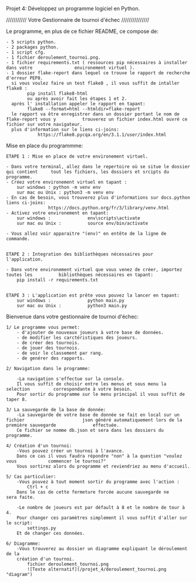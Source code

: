 Projet 4: Développez un programme logiciel en Python.


///////////                Votre Gestionnaire de tournoi d'échec           ///////////////


Le programme, en plus de ce fichier README, ce compose de: 

	- 5 scripts python. 
	- 2 packages python.
	- 1 script cfg.
	- 1 fichier deroulement_tournoi.png.
	- 1 fichier requirements.txt ( ressources pip nécessaires à installer dans votre 	  			environement virtuel ). 
	- 1 dossier flake-report dans lequel ce trouve le rapport de recherche d'erreur PEP8.
	  si vous voulez faire un test flake8 , il vous suffit de intaller flake8 :
	  		pip install flake8-html 
	  		ou après avoir fait les étapes 1 et 2.
	  après l' installation appeler le rapport en tapant:
	  		flake8 --format=html --htmldir=flake-report
	  le rapport va être enregistrer dans un dossier portant le nom de flake-report vous y 			trouverez un fichier index.html ouvré ce fichier sur votre navigateur.
	  plus d'information sur le liens ci-joins:
	  			https://flake8.pycqa.org/en/3.1.1/user/index.html	
	
	
Mise en place du programmme:
	
	
	ETAPE 1 : Mise en place de votre environement virtuel. 
	
	- Dans votre terminal, allez dans le repertoire où se situe le dossier qui contient 	tout les fichiers, les dossiers et srcipts du programme. 
	- Créez votre environement virtuel en tapant : 
		sur windows : python -m venv env 
		sur mac ou Unix : python3 -m venv env
	- En cas de besoin, vous trouverez plus d'informations sur docs.python liens ci-joins: 
					https://docs.python.org/fr/3/library/venv.html
	- Activez votre environement en tapant: 
		sur windows :              env\scripts\activate
		sur mac ou Unix :          source env/bin/activate

	- Vous allez voir apparaitre "(env)" en entête de la ligne de commande. 


	ETAPE 2 : Integration des bibliothèques nécessaires pour l'application. 
	
	- Dans votre environement virtuel que vous venez de créer, importez toutes les 			bibliothèques nécessaires en tapant: 
		pip install -r requirements.txt
		
		
	ETAPE 3 : L'application est prête vous pouvez la lancer en tapant: 
		sur windows :              python main.py	
		sur mac ou Unix :          python3 main.py
		


Bienvenue dans votre gestionnaire de tournoi d'échec:
	
	
	1/ Le programme vous permet:
		- d'ajouter de nouveaux joueurs à votre base de données.
		- de modifier les carctéristiques des joueurs.
		- de créer des tournois.
		- de jouer des tournois.
		- de voir le classement par rang.
		- de genérer des rapports.
		
	2/ Navigation dans le programme:
		
		-La navigation s'effectue sur la console.
		Il vous suffit de choisir entre les menus et sous menu la selection  		correspondante à votre besoin.
		Pour sortir du programme sur le menu principal il vous suffit de taper 8.

	3/ La sauvegarde de la base de donnée:
		-La sauvegarde de votre base de donnée se fait en local sur un fichier            			json généré automatiquement lors de la première sauvegarde	 			effectuée.
		Ce fichier se nomme db.json et sera dans les dossiers du programme.	
		
	4/ Création d'un tournoi:
		-Vous pouvez créer un tournoi à l'avance.
		Dans ce cas il vous faudra répondre "non" à la question "voulez vous 			commencer le tournoi?"	
		Vous sortirez alors du programme et reviendriez au menu d'accueil.
			
	5/ Cas particulier:
		-Vous pouvez à tout moment sortir du programme avec l'action :
			Ctrl + c
		Dans le cas de cette fermeture forcée aucune sauvegarde ne			 			sera faite.
		
		-Le nombre de joueurs est par défault à 8 et le nombre de tour à 4.
		Pour changer ces paramètres simplement il vous suffit d'aller sur le script:
			settings.py
		Et de changer ces données.
		
	6/ Diagramme:
		-Vous trouverez au dossier un diagramme expliquant le déroulement de la 
		création d'un tournoi.
			fichier deroulement_tournoi.png
			![Texte alternatif](/projet_4/deroulement_tournoi.png "diagram")

	
		 
